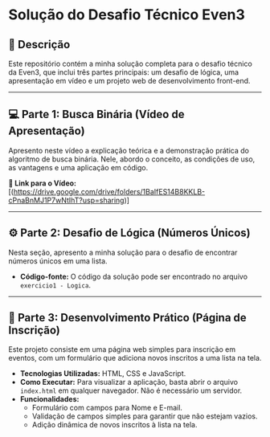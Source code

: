 # Solução do Desafio Técnico Even3

## 📝 Descrição
Este repositório contém a minha solução completa para o desafio técnico da Even3, que inclui três partes principais: um desafio de lógica, uma apresentação em vídeo e um projeto web de desenvolvimento front-end.

---

## 💻 Parte 1: Busca Binária (Vídeo de Apresentação)

Apresento neste vídeo a explicação teórica e a demonstração prática do algoritmo de busca binária. Nele, abordo o conceito, as condições de uso, as vantagens e uma aplicação em código.

**🔗 Link para o Vídeo:** [(https://drive.google.com/drive/folders/1BaIfES14B8KKLB-cPnaBnMJ1P7wNtIhT?usp=sharing)]

---

## ⚙️ Parte 2: Desafio de Lógica (Números Únicos)

Nesta seção, apresento a minha solução para o desafio de encontrar números únicos em uma lista.

- **Código-fonte:** O código da solução pode ser encontrado no arquivo `exercicio1 - Logica`.

---

## 🚀 Parte 3: Desenvolvimento Prático (Página de Inscrição)

Este projeto consiste em uma página web simples para inscrição em eventos, com um formulário que adiciona novos inscritos a uma lista na tela.

- **Tecnologias Utilizadas:** HTML, CSS e JavaScript.
- **Como Executar:** Para visualizar a aplicação, basta abrir o arquivo `index.html` em qualquer navegador. Não é necessário um servidor.
- **Funcionalidades:**
    - Formulário com campos para Nome e E-mail.
    - Validação de campos simples para garantir que não estejam vazios.
    - Adição dinâmica de novos inscritos à lista na tela.
